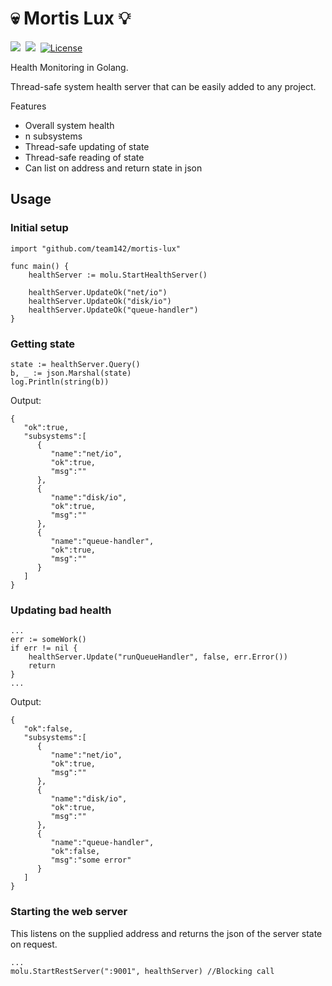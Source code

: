 # 💀 Mortis Lux 💡
<a href="https://goreportcard.com/github.com/team142/mortis-lux"><img src="https://goreportcard.com/badge/github.com/team142/mortis-lux" /></a>&nbsp; 
<a href="https://codeclimate.com/github/team142/mortis-lux/maintainability"><img src="https://api.codeclimate.com/v1/badges/ee3e04d0fac7419ccae9/maintainability" /></a>&nbsp; 
[![License](http://img.shields.io/:license-mit-blue.svg?style=flat)](http://badges.mit-license.org)

Health Monitoring in Golang.

Thread-safe system health server that can be easily added to any project.

Features
- Overall system health
- n subsystems
- Thread-safe updating of state
- Thread-safe reading of state
- Can list on address and return state in json

## Usage

### Initial setup

```
import "github.com/team142/mortis-lux"
    
func main() {
	healthServer := molu.StartHealthServer()

	healthServer.UpdateOk("net/io")
	healthServer.UpdateOk("disk/io")
	healthServer.UpdateOk("queue-handler")
}
```

### Getting state

```
state := healthServer.Query()
b, _ := json.Marshal(state)
log.Println(string(b))
```

Output:
```
{
   "ok":true,
   "subsystems":[
      {
         "name":"net/io",
         "ok":true,
         "msg":""
      },
      {
         "name":"disk/io",
         "ok":true,
         "msg":""
      },
      {
         "name":"queue-handler",
         "ok":true,
         "msg":""
      }
   ]
}
```

### Updating bad health

```
...
err := someWork()
if err != nil {
    healthServer.Update("runQueueHandler", false, err.Error())
    return
}
...
```



Output:
```
{
   "ok":false,
   "subsystems":[
      {
         "name":"net/io",
         "ok":true,
         "msg":""
      },
      {
         "name":"disk/io",
         "ok":true,
         "msg":""
      },
      {
         "name":"queue-handler",
         "ok":false,
         "msg":"some error"
      }
   ]
}
```

### Starting the web server
This listens on the supplied address and returns the json of the server state on request.
```
...
molu.StartRestServer(":9001", healthServer) //Blocking call
```
